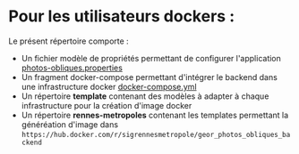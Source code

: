 # Pour les utilisateurs dockers :

Le présent répertoire comporte :

* Un fichier modèle de propriétés permettant de configurer l'application [photos-obliques.properties](photos-obliques.properties)
* Un fragment docker-compose permettant d'intégrer le backend dans une infrastructure docker [docker-compose.yml](docker-compose.yml)
* Un répertoire **template** contenant des modèles à adapter à chaque infrastructure pour la création d'image docker
* Un répertoire **rennes-metropoles** contenant les templates permettant la généréation d'image dans `https://hub.docker.com/r/sigrennesmetropole/geor_photos_obliques_backend`
